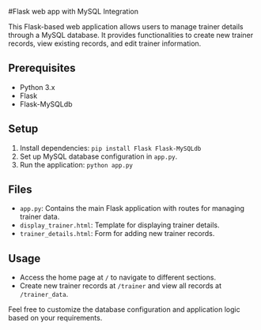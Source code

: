 #Flask web app with MySQL Integration


This Flask-based web application allows users to manage trainer details through a MySQL database. It provides functionalities to create new trainer records, view existing records, and edit trainer information.

## Prerequisites
- Python 3.x
- Flask
- Flask-MySQLdb

## Setup
1. Install dependencies: `pip install Flask Flask-MySQLdb`
2. Set up MySQL database configuration in `app.py`.
3. Run the application: `python app.py`

## Files
- `app.py`: Contains the main Flask application with routes for managing trainer data.
- `display_trainer.html`: Template for displaying trainer details.
- `trainer_details.html`: Form for adding new trainer records.

## Usage
- Access the home page at `/` to navigate to different sections.
- Create new trainer records at `/trainer` and view all records at `/trainer_data`.

Feel free to customize the database configuration and application logic based on your requirements.
